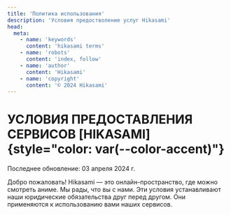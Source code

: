 ```yaml
---
title: 'Политика использования'
description: 'Условия предостволение услуг Hikasami'
head:
  meta:
    - name: 'keywords'
      content: 'hikasami terms'
    - name: 'robots'
      content: 'index, follow'
    - name: 'author'
      content: 'Hikasami'
    - name: 'copyright'
      content: '© 2024 Hikasami'
---
```


# УСЛОВИЯ ПРЕДОСТАВЛЕНИЯ СЕРВИСОВ [HIKASAMI]{style="color: var(--color-accent)"}

Последнее обновление: 03 апреля 2024 г.

Добро пожаловать! Hikasami — это онлайн-пространство, где можно смотреть аниме. Мы рады, что вы с нами.
Эти условия устанавливают наши юридические обязательства друг перед другом. Они применяются к использованию вами наших сервисов.
